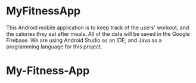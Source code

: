 # MyFitnessApp
This Android mobile application is to keep track of the users' workout, and the calories they eat after meals. All of the data will be saved in the Google Firebase. We are using Android Studio as an IDE, and Java as a programming language for this project.
# My-Fitness-App

